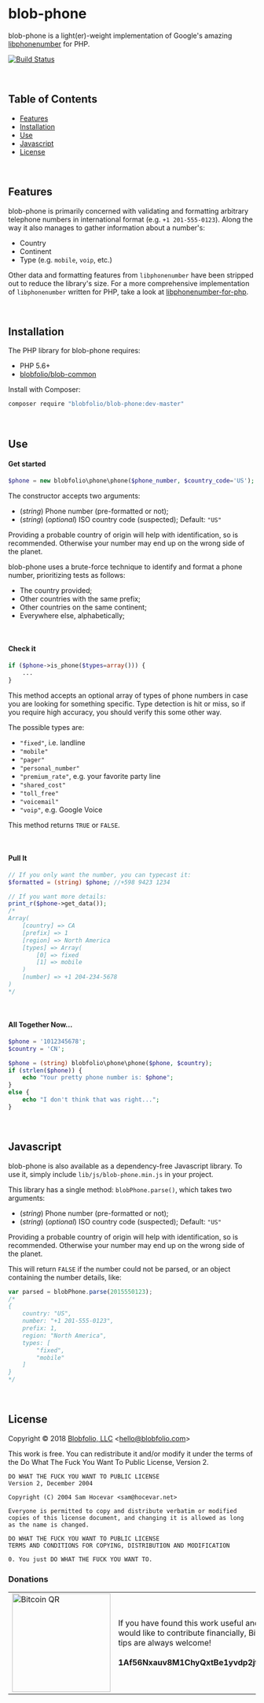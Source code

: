 # blob-phone

blob-phone is a light(er)-weight implementation of Google's amazing [libphonenumber](https://github.com/googlei18n/libphonenumber) for PHP.

[![Build Status](https://travis-ci.org/Blobfolio/blob-phone.svg?branch=master)](https://travis-ci.org/Blobfolio/blob-phone)

&nbsp;

## Table of Contents

 * [Features](#features)
 * [Installation](#installation)
 * [Use](#use)
 * [Javascript](#javascript)
 * [License](#license)

&nbsp;

## Features

blob-phone is primarily concerned with validating and formatting arbitrary telephone numbers in international format (e.g. `+1 201-555-0123`). Along the way it also manages to gather information about a number's:

 * Country
 * Continent
 * Type (e.g. `mobile`, `voip`, etc.)

Other data and formatting features from `libphonenumber` have been stripped out to reduce the library's size. For a more comprehensive implementation of `libphonenumber` written for PHP, take a look at [libphonenumber-for-php](https://github.com/giggsey/libphonenumber-for-php).

&nbsp;

## Installation

The PHP library for blob-phone requires:

 * PHP 5.6+
 * [blobfolio/blob-common](https://github.com/Blobfolio/blob-common)

Install with Composer:

```bash
composer require "blobfolio/blob-phone:dev-master"
```

&nbsp;

## Use

#### Get started

```php
$phone = new blobfolio\phone\phone($phone_number, $country_code='US');
```

The constructor accepts two arguments:

 * (*string*) Phone number (pre-formatted or not);
 * (*string*) (*optional*) ISO country code (suspected); Default: `"US"`

Providing a probable country of origin will help with identification, so is recommended. Otherwise your number may end up on the wrong side of the planet.

blob-phone uses a brute-force technique to identify and format a phone number, prioritizing tests as follows:

 * The country provided;
 * Other countries with the same prefix;
 * Other countries on the same continent;
 * Everywhere else, alphabetically;

&nbsp;

#### Check it

```php
if ($phone->is_phone($types=array())) {
    ...
}
```

This method accepts an optional array of types of phone numbers in case you are looking for something specific. Type detection is hit or miss, so if you require high accuracy, you should verify this some other way.

The possible types are:
 * `"fixed"`, i.e. landline
 * `"mobile"`
 * `"pager"`
 * `"personal_number"`
 * `"premium_rate"`, e.g. your favorite party line
 * `"shared_cost"`
 * `"toll_free"`
 * `"voicemail"`
 * `"voip"`, e.g. Google Voice

This method returns `TRUE` or `FALSE`.

&nbsp;

#### Pull It

```php
// If you only want the number, you can typecast it:
$formatted = (string) $phone; //+598 9423 1234

// If you want more details:
print_r($phone->get_data());
/*
Array(
    [country] => CA             
    [prefix] => 1               
    [region] => North America   
    [types] => Array(
        [0] => fixed              
        [1] => mobile
    )
    [number] => +1 204-234-5678
)
*/
```

&nbsp;

#### All Together Now...

```php
$phone = '1012345678';
$country = 'CN';

$phone = (string) blobfolio\phone\phone($phone, $country);
if (strlen($phone)) {
    echo "Your pretty phone number is: $phone";
}
else {
    echo "I don't think that was right...";
}
```

&nbsp;

## Javascript

blob-phone is also available as a dependency-free Javascript library. To use it, simply include `lib/js/blob-phone.min.js` in your project.

This library has a single method: `blobPhone.parse()`, which takes two arguments:

 * (*string*) Phone number (pre-formatted or not);
 * (*string*) (*optional*) ISO country code (suspected); Default: `"US"`

Providing a probable country of origin will help with identification, so is recommended. Otherwise your number may end up on the wrong side of the planet.

This will return `FALSE` if the number could not be parsed, or an object containing the number details, like:

```js
var parsed = blobPhone.parse(2015550123);
/*
{
    country: "US",
    number: "+1 201-555-0123",
    prefix: 1,
    region: "North America",
    types: [
        "fixed",
        "mobile"
    ]
}
*/
```

&nbsp;

## License

Copyright © 2018 [Blobfolio, LLC](https://blobfolio.com) &lt;hello@blobfolio.com&gt;

This work is free. You can redistribute it and/or modify it under the terms of the Do What The Fuck You Want To Public License, Version 2.

    DO WHAT THE FUCK YOU WANT TO PUBLIC LICENSE
    Version 2, December 2004
    
    Copyright (C) 2004 Sam Hocevar <sam@hocevar.net>
    
    Everyone is permitted to copy and distribute verbatim or modified
    copies of this license document, and changing it is allowed as long
    as the name is changed.
    
    DO WHAT THE FUCK YOU WANT TO PUBLIC LICENSE
    TERMS AND CONDITIONS FOR COPYING, DISTRIBUTION AND MODIFICATION
    
    0. You just DO WHAT THE FUCK YOU WANT TO.

### Donations

<table>
  <tbody>
    <tr>
      <td width="200"><img src="https://blobfolio.com/wp-content/themes/b3/svg/btc-github.svg" width="200" height="200" alt="Bitcoin QR" /></td>
      <td width="450">If you have found this work useful and would like to contribute financially, Bitcoin tips are always welcome!<br /><br /><strong>1Af56Nxauv8M1ChyQxtBe1yvdp2jtaB1GF</strong></td>
    </tr>
  </tbody>
</table>
